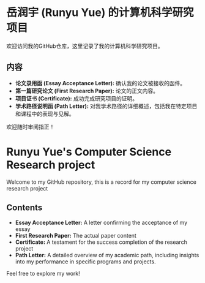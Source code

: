 # 岳润宇 (Runyu Yue) 的计算机科学研究项目

欢迎访问我的GitHub仓库，这里记录了我的计算机科学研究项目。

## 内容
-   **论文录用函 (Essay Acceptance Letter):** 确认我的论文被接收的函件。
-   **第一篇研究论文 (First Research Paper):** 论文的正文内容。
-   **项目证书 (Certificate):** 成功完成研究项目的证明。
-   **学术路径说明函 (Path Letter):** 对我学术路径的详细概述，包括我在特定项目和课程中的表现与见解。

欢迎随时审阅指正！

# Runyu Yue's Computer Science Research project

Welcome to my GitHub repository, this is a record for my computer science research project

## Contents
- **Essay Acceptance Letter:** A letter confirming the acceptance of my essay
- **First Research Paper:** The actual paper content
- **Certificate:** A testament for the success completion of the research project
- **Path Letter:** A detailed overview of my academic path, including insights into my performance in specific programs and projects.


Feel free to explore my work!
